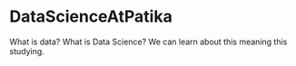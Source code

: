 # DataScienceAtPatika
What is data? What is Data Science? We can learn about this meaning this studying. 

